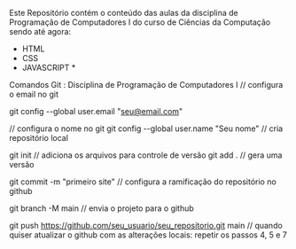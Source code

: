 Este Repositório contém o conteúdo das aulas da disciplina de Programação de Computadores I  do curso de Ciências da Computação
sendo até agora:
- HTML
- CSS
- JAVASCRIPT *

Comandos Git :
Disciplina de Programação de Computadores I
// configura o email no git

git config --global user.email "seu@email.com"

// configura o nome no git
git config --global user.name "Seu nome"
// cria repositório local

git init
// adiciona os arquivos para controle de versão
git add .
// gera uma versão

git commit -m "primeiro site"
// configura a ramificação do repositório no github

git branch -M main
// envia o projeto para o github

git push https://github.com/seu_usuario/seu_repositorio.git main
// quando quiser atualizar o github com as alterações locais:
repetir os passos 4, 5 e 7
